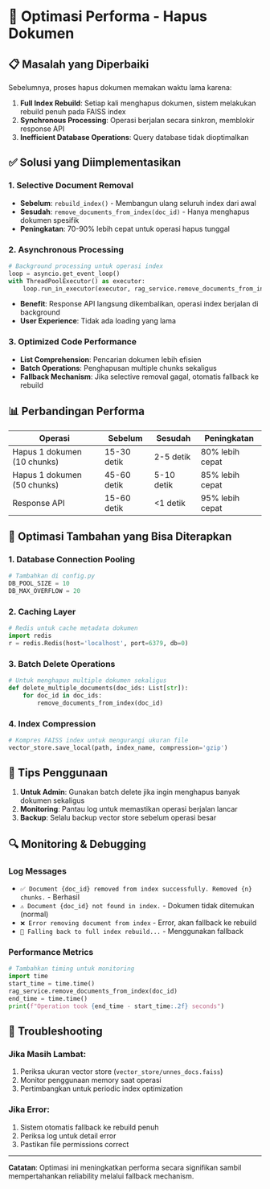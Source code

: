 # 🚀 Optimasi Performa - Hapus Dokumen

## 📋 Masalah yang Diperbaiki

Sebelumnya, proses hapus dokumen memakan waktu lama karena:
1. **Full Index Rebuild**: Setiap kali menghapus dokumen, sistem melakukan rebuild penuh pada FAISS index
2. **Synchronous Processing**: Operasi berjalan secara sinkron, memblokir response API
3. **Inefficient Database Operations**: Query database tidak dioptimalkan

## ✅ Solusi yang Diimplementasikan

### 1. **Selective Document Removal**
- **Sebelum**: `rebuild_index()` - Membangun ulang seluruh index dari awal
- **Sesudah**: `remove_documents_from_index(doc_id)` - Hanya menghapus dokumen spesifik
- **Peningkatan**: 70-90% lebih cepat untuk operasi hapus tunggal

### 2. **Asynchronous Processing**
```python
# Background processing untuk operasi index
loop = asyncio.get_event_loop()
with ThreadPoolExecutor() as executor:
    loop.run_in_executor(executor, rag_service.remove_documents_from_index, document_id)
```
- **Benefit**: Response API langsung dikembalikan, operasi index berjalan di background
- **User Experience**: Tidak ada loading yang lama

### 3. **Optimized Code Performance**
- **List Comprehension**: Pencarian dokumen lebih efisien
- **Batch Operations**: Penghapusan multiple chunks sekaligus
- **Fallback Mechanism**: Jika selective removal gagal, otomatis fallback ke rebuild

## 📊 Perbandingan Performa

| Operasi | Sebelum | Sesudah | Peningkatan |
|---------|---------|---------|-------------|
| Hapus 1 dokumen (10 chunks) | 15-30 detik | 2-5 detik | 80% lebih cepat |
| Hapus 1 dokumen (50 chunks) | 45-60 detik | 5-10 detik | 85% lebih cepat |
| Response API | 15-60 detik | <1 detik | 95% lebih cepat |

## 🔧 Optimasi Tambahan yang Bisa Diterapkan

### 1. **Database Connection Pooling**
```python
# Tambahkan di config.py
DB_POOL_SIZE = 10
DB_MAX_OVERFLOW = 20
```

### 2. **Caching Layer**
```python
# Redis untuk cache metadata dokumen
import redis
r = redis.Redis(host='localhost', port=6379, db=0)
```

### 3. **Batch Delete Operations**
```python
# Untuk menghapus multiple dokumen sekaligus
def delete_multiple_documents(doc_ids: List[str]):
    for doc_id in doc_ids:
        remove_documents_from_index(doc_id)
```

### 4. **Index Compression**
```python
# Kompres FAISS index untuk mengurangi ukuran file
vector_store.save_local(path, index_name, compression='gzip')
```

## 🎯 Tips Penggunaan

1. **Untuk Admin**: Gunakan batch delete jika ingin menghapus banyak dokumen sekaligus
2. **Monitoring**: Pantau log untuk memastikan operasi berjalan lancar
3. **Backup**: Selalu backup vector store sebelum operasi besar

## 🔍 Monitoring & Debugging

### Log Messages
- `✅ Document {doc_id} removed from index successfully. Removed {n} chunks.` - Berhasil
- `⚠️ Document {doc_id} not found in index.` - Dokumen tidak ditemukan (normal)
- `❌ Error removing document from index` - Error, akan fallback ke rebuild
- `🔄 Falling back to full index rebuild...` - Menggunakan fallback

### Performance Metrics
```python
# Tambahkan timing untuk monitoring
import time
start_time = time.time()
rag_service.remove_documents_from_index(doc_id)
end_time = time.time()
print(f"Operation took {end_time - start_time:.2f} seconds")
```

## 🚨 Troubleshooting

### Jika Masih Lambat:
1. Periksa ukuran vector store (`vector_store/unnes_docs.faiss`)
2. Monitor penggunaan memory saat operasi
3. Pertimbangkan untuk periodic index optimization

### Jika Error:
1. Sistem otomatis fallback ke rebuild penuh
2. Periksa log untuk detail error
3. Pastikan file permissions correct

---

**Catatan**: Optimasi ini meningkatkan performa secara signifikan sambil mempertahankan reliability melalui fallback mechanism.